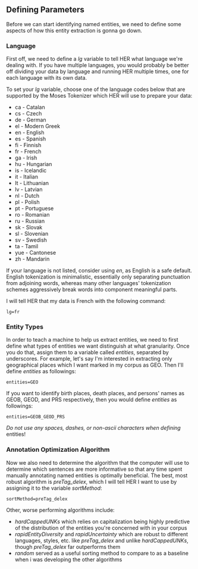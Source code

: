 ## Defining Parameters

Before we can start identifying named entities, we need to define some aspects of how this entity extraction is gonna go down.

### Language

First off, we need to define a *lg* variable to tell HER what language we're dealing with. If you have multiple languages, you would probably be better off dividing your data by language and running HER multiple times, one for each language with its own data.

To set your *lg* variable, choose one of the language codes below that are supported by the Moses Tokenizer which HER will use to prepare your data:

* ca - Catalan
* cs - Czech
* de - German
* el - Modern Greek
* en - English
* es - Spanish
* fi - Finnish
* fr - French
* ga - Irish
* hu - Hungarian
* is - Icelandic
* it - Italian
* lt - Lithuanian
* lv - Latvian
* nl - Dutch
* pl - Polish
* pt - Portuguese
* ro - Romanian
* ru - Russian
* sk - Slovak
* sl - Slovenian
* sv - Swedish
* ta - Tamil
* yue - Cantonese
* zh - Mandarin

If your language is not listed, consider using *en*, as English is a safe default. English tokenization is minimalistic, essentially only separating punctuation from adjoining words, whereas many other languages' tokenization schemes aggressively break words into component meaningful parts.

I will tell HER that my data is French with the following command:

```
lg=fr
```

### Entity Types

In order to teach a machine to help us extract entities, we need to first define what types of entities we want distinguish at what granularity. Once you do that, assign them to a variable called *entities*, separated by underscores. For example, let's say I'm interested in extracting only geographical places which I want marked in my corpus as GEO. Then I'll define *entities* as followings:
```
entities=GEO
```
If you want to identify birth places, death places, and persons' names as GEOB, GEOD, and PRS respectively, then you would define *entities* as followings:
```
entities=GEOB_GEOD_PRS
```
*Do not use any spaces, dashes, or non-ascii characters when defining* entities!

### Annotation Optimization Algorithm

Now we also need to determine the algorithm that the computer will use to determine which sentences are more informative so that any time spent manually annotating named entities is optimally beneficial. The best, most robust algorithm is *preTag_delex*, which I will tell HER I want to use by assigning it to the variable *sortMethod*:

```
sortMethod=preTag_delex
```

Other, worse performing algorithms include:
* *hardCappedUNKs* which relies on capitalization being highly predictive of the distribution of the entities you're concerned with in your corpus
* *rapidEntityDiversity* and *rapidUncertainty* which are robust to different languages, styles, etc. like *preTag_delex* and unlike *hardCappedUNKs*, though *preTag_delex* far outperforms them
* *random* served as a useful sorting method to compare to as a baseline when i was developing the other algorithms
